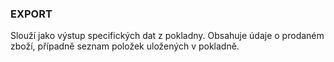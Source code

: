 ### EXPORT

Slouží jako výstup specifických dat z pokladny. Obsahuje údaje o prodaném zboží, případně seznam položek uložených v pokladně.



